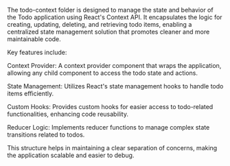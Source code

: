 The todo-context folder is designed to manage the state and behavior of the Todo application using React's Context API. It encapsulates the logic for creating, updating, deleting, and retrieving todo items, enabling a centralized state management solution that promotes cleaner and more maintainable code.

Key features include:

Context Provider: A context provider component that wraps the application, allowing any child component to access the todo state and actions.

State Management: Utilizes React's state management hooks to handle todo items efficiently.

Custom Hooks: Provides custom hooks for easier access to todo-related functionalities, enhancing code reusability.

Reducer Logic: Implements reducer functions to manage complex state transitions related to todos.

This structure helps in maintaining a clear separation of concerns, making the application scalable and easier to debug.
